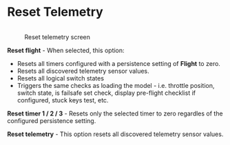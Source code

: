 # Reset Telemetry

<figure><img src="/.gitbook/assets/resettelemetry.jpg" alt=""><figcaption><p>Reset telemetry screen</p></figcaption></figure>

**Reset flight** - When selected, this option:&#x20;

* Resets all timers configured with a persistence setting of **Flight** to zero.
* Resets all discovered telemetry sensor values.
* Resets all logical switch states
* Triggers the same checks as loading the model  - i.e. throttle position, switch state, is failsafe set check, display pre-flight checklist if configured, stuck keys test, etc.

**Reset timer 1 / 2 / 3** - Resets only the selected timer to zero regardles of the configured persistence setting.

**Reset telemetry** - This option resets all discovered telemetry sensor values.

